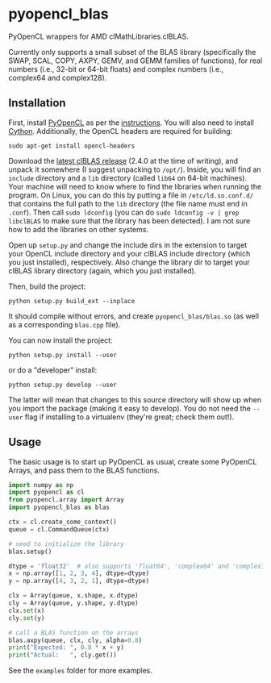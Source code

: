 pyopencl_blas
=============

PyOpenCL wrappers for AMD clMathLibraries.clBLAS.

Currently only supports a small subset of the BLAS library
(specifically the SWAP, SCAL, COPY, AXPY, GEMV, and GEMM
families of functions),
for real numbers (i.e., 32-bit or 64-bit floats)
and complex numbers (i.e., complex64 and complex128).


Installation
------------

First, install [PyOpenCL](https://pypi.python.org/pypi/pyopencl)
as per the [instructions](http://wiki.tiker.net/PyOpenCL/Installation).
You will also need to install [Cython](http://cython.org/).
Additionally, the OpenCL headers are required for building:

    sudo apt-get install opencl-headers

Download the
[latest clBLAS release](https://github.com/clMathLibraries/clBLAS/releases)
(2.4.0 at the time of writing),
and unpack it somewhere (I suggest unpacking to `/opt/`).
Inside, you will find an `include` directory and a `lib` directory
(called `lib64` on 64-bit machines).
Your machine will need to know where to find the libraries
when running the program.
On Linux, you can do this by putting a file in `/etc/ld.so.conf.d/`
that contains the full path to the `lib` directory
(the file name must end in `.conf`).
Then call `sudo ldconfig` (you can do `sudo ldconfig -v | grep libclBLAS`
to make sure that the library has been detected).
I am not sure how to add the libraries on other systems.

Open up ``setup.py`` and change the include dirs in the extension
to target your OpenCL include directory
and your clBLAS include directory (which you just installed), respectively.
Also change the library dir to target
your clBLAS library directory (again, which you just installed).

Then, build the project:

    python setup.py build_ext --inplace

It should compile without errors, and create `pyopencl_blas/blas.so`
(as well as a corresponding `blas.cpp` file).

You can now install the project:

    python setup.py install --user

or do a "developer" install:

    python setup.py develop --user

The latter will mean that changes to this source directory will show up
when you import the package (making it easy to develop).
You do not need the `--user` flag if installing to a virtualenv
(they're great; check them out!).


Usage
-----
The basic usage is to start up PyOpenCL as usual,
create some PyOpenCL Arrays,
and pass them to the BLAS functions.

```python
import numpy as np
import pyopencl as cl
from pyopencl.array import Array
import pyopencl_blas as blas

ctx = cl.create_some_context()
queue = cl.CommandQueue(ctx)

# need to initialize the library
blas.setup()

dtype = 'float32'  # also supports 'float64', 'complex64' and 'complex128'
x = np.array([1, 2, 3, 4], dtype=dtype)
y = np.array([4, 3, 2, 1], dtype=dtype)

clx = Array(queue, x.shape, x.dtype)
cly = Array(queue, y.shape, y.dtype)
clx.set(x)
cly.set(y)

# call a BLAS function on the arrays
blas.axpy(queue, clx, cly, alpha=0.8)
print("Expected: ", 0.8 * x + y)
print("Actual:   ", cly.get())
```

See the `examples` folder for more examples.
